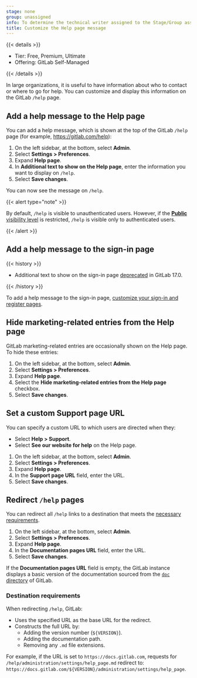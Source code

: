 ```yaml
---
stage: none
group: unassigned
info: To determine the technical writer assigned to the Stage/Group associated with this page, see https://handbook.gitlab.com/handbook/product/ux/technical-writing/#assignments
title: Customize the Help page message
---
```


{{< details >}}

- Tier: Free, Premium, Ultimate
- Offering: GitLab Self-Managed

{{< /details >}}

In large organizations, it is useful to have information about who to contact or where
to go for help. You can customize and display this information on the GitLab `/help` page.

## Add a help message to the Help page

You can add a help message, which is shown at the top of the GitLab `/help` page (for example,
<https://gitlab.com/help>):

1. On the left sidebar, at the bottom, select **Admin**.
1. Select **Settings > Preferences**.
1. Expand **Help page**.
1. In **Additional text to show on the Help page**, enter the information you want to display on `/help`.
1. Select **Save changes**.

You can now see the message on `/help`.

{{< alert type="note" >}}

By default, `/help` is visible to unauthenticated users. However, if the
[**Public** visibility level](visibility_and_access_controls.md#restrict-visibility-levels)
is restricted, `/help` is visible only to authenticated users.

{{< /alert >}}

## Add a help message to the sign-in page

{{< history >}}

- Additional text to show on the sign-in page [deprecated](https://gitlab.com/gitlab-org/gitlab/-/issues/410885) in GitLab 17.0.

{{< /history >}}

To add a help message to the sign-in page, [customize your sign-in and register pages](../appearance.md#customize-your-sign-in-and-register-pages).

## Hide marketing-related entries from the Help page

GitLab marketing-related entries are occasionally shown on the Help page. To hide these entries:

1. On the left sidebar, at the bottom, select **Admin**.
1. Select **Settings > Preferences**.
1. Expand **Help page**.
1. Select the **Hide marketing-related entries from the Help page** checkbox.
1. Select **Save changes**.

## Set a custom Support page URL

You can specify a custom URL to which users are directed when they:

- Select **Help > Support**.
- Select **See our website for help** on the Help page.

1. On the left sidebar, at the bottom, select **Admin**.
1. Select **Settings > Preferences**.
1. Expand **Help page**.
1. In the **Support page URL** field, enter the URL.
1. Select **Save changes**.

## Redirect `/help` pages

You can redirect all `/help` links to a destination that meets the [necessary requirements](#destination-requirements).

1. On the left sidebar, at the bottom, select **Admin**.
1. Select **Settings > Preferences**.
1. Expand **Help page**.
1. In the **Documentation pages URL** field, enter the URL.
1. Select **Save changes**.

If the **Documentation pages URL** field is empty, the GitLab instance displays a basic version of the documentation
sourced from the [`doc` directory](https://gitlab.com/gitlab-org/gitlab/-/tree/master/doc) of GitLab.

### Destination requirements

When redirecting `/help`, GitLab:

- Uses the specified URL as the base URL for the redirect.
- Constructs the full URL by:
  - Adding the version number (`${VERSION}`).
  - Adding the documentation path.
  - Removing any `.md` file extensions.

For example, if the URL is set to `https://docs.gitlab.com`, requests for
`/help/administration/settings/help_page.md` redirect to:
`https://docs.gitlab.com/${VERSION}/administration/settings/help_page`.
